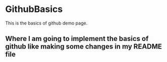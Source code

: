 # GithubBasics
This is the basics of github demo page. 
## Where I am going to implement the basics of github like making some changes in my README file 

